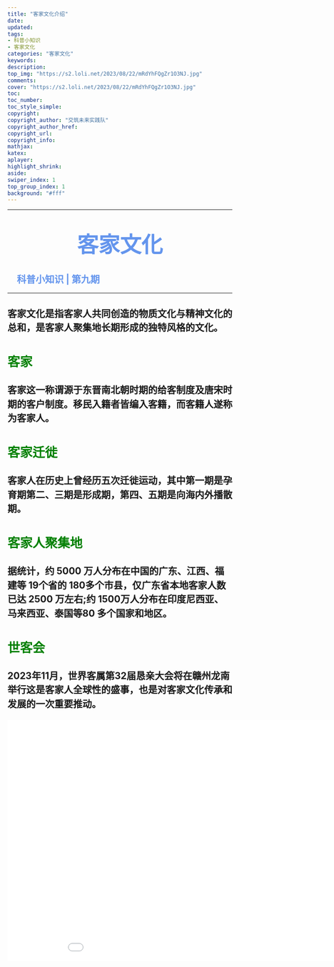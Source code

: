 ```yaml
---
title: "客家文化介绍"
date:
updated:
tags:
- 科普小知识
- 客家文化
categories: "客家文化"
keywords:
description:
top_img: "https://s2.loli.net/2023/08/22/mRdYhFQgZr1O3NJ.jpg"
comments:
cover: "https://s2.loli.net/2023/08/22/mRdYhFQgZr1O3NJ.jpg"
toc:
toc_number:
toc_style_simple:
copyright:
copyright_author: "交筑未来实践队"
copyright_author_href:
copyright_url:
copyright_info:
mathjax:
katex:
aplayer:
highlight_shrink:
aside:
swiper_index: 1
top_group_index: 1
background: "#fff"
---
```

<hr witd=20% size=5 noshade="noshade" color="#6495ED" />

# <center><font face="华文中宋" color="#6495ED" size=15>**客家文化**</font></center>
## <font color="#6495ED" >&emsp;科普小知识 | 第九期</font>

<hr witd=20% size=5 noshade="noshade" color="#6495ED" />

## <p style="line-height:1.5;">客家文化是指客家人共同创造的物质文化与精神文化的总和，是客家人聚集地长期形成的独特风格的文化。</p>
# <font color=green>客家</font>
## <p style="line-height:1.5;">客家这一称谓源于东晋南北朝时期的给客制度及唐宋时期的客户制度。移民入籍者皆编入客籍，而客籍人遂称为客家人。</p>
# <font color=green>客家迁徙</font>
## <p style="line-height:1.5;">客家人在历史上曾经历五次迁徙运动，其中第一期是孕育期第二、三期是形成期，第四、五期是向海内外播散期。</p>
# <font color=green>客家人聚集地</font>
## <p style="line-height:1.5;">据统计，约 5000 万人分布在中国的广东、江西、福建等 19个省的 180多个市县，仅广东省本地客家人数已达 2500 万左右;约 1500万人分布在印度尼西亚、马来西亚、泰国等80 多个国家和地区。</p>
# <font color=green>世客会</font>
## <p style="line-height:1.5;">2023年11月，世界客属第32届恳亲大会将在赣州龙南举行这是客家人全球性的盛事，也是对客家文化传承和发展的一次重要推动。</p>
 <iframe 
    height=540 
    width=960
    src="//player.bilibili.com/player.html?aid=489409778&bvid=BV15N411a7VW&cid=1226553356&page=1" scrolling="no" border="0" frameborder="no" framespacing="0" allowfullscreen="true"> </iframe>

